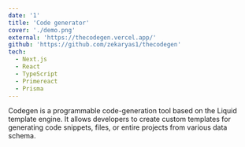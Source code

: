 ```yaml
---
date: '1'
title: 'Code generator'
cover: './demo.png'
external: 'https://thecodegen.vercel.app/'
github: 'https://github.com/zekaryas1/thecodegen'
tech:
  - Next.js
  - React
  - TypeScript
  - Primereact
  - Prisma
---
```


Codegen is a programmable code-generation tool based on the Liquid template engine. It allows developers to create custom templates for generating code snippets, files, or entire projects from various data schema.
